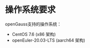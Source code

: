 # 操作系统要求<a name="ZH-CN_TOPIC_0241496979"></a>

openGauss支持的操作系统：

-   CentOS 7.6 \(x86 架构\)
-   openEuler-20.03-LTS \(aarch64 架构\)

